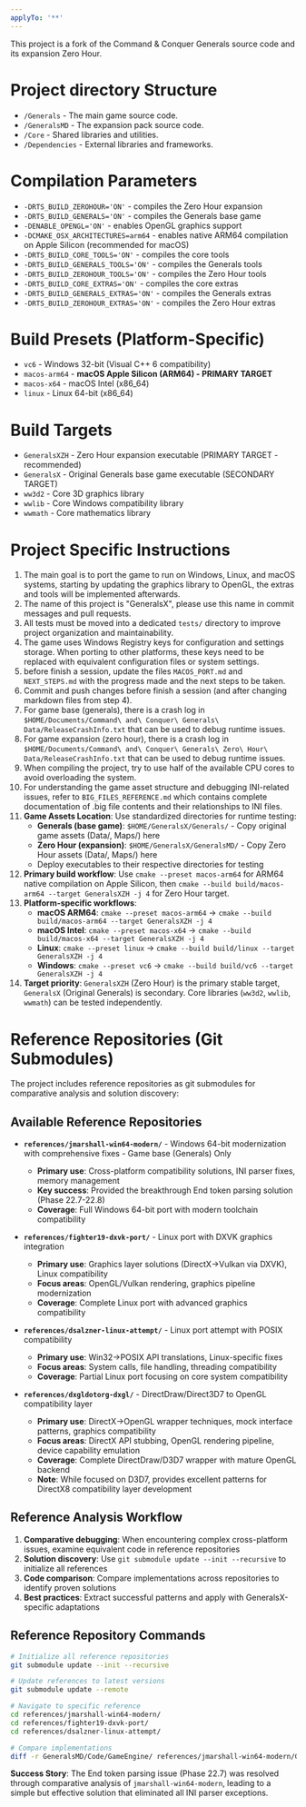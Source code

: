 ```yaml
---
applyTo: '**'
---
```

This project is a fork of the Command & Conquer Generals source code and its expansion Zero Hour.

# Project directory Structure
- `/Generals` - The main game source code.
- `/GeneralsMD` - The expansion pack source code.
- `/Core` - Shared libraries and utilities.
- `/Dependencies` - External libraries and frameworks.

# Compilation Parameters
- `-DRTS_BUILD_ZEROHOUR='ON'` - compiles the Zero Hour expansion
- `-DRTS_BUILD_GENERALS='ON'` - compiles the Generals base game
- `-DENABLE_OPENGL='ON'` - enables OpenGL graphics support
- `-DCMAKE_OSX_ARCHITECTURES=arm64` - enables native ARM64 compilation on Apple Silicon (recommended for macOS)
- `-DRTS_BUILD_CORE_TOOLS='ON'` - compiles the core tools
- `-DRTS_BUILD_GENERALS_TOOLS='ON'` - compiles the Generals tools
- `-DRTS_BUILD_ZEROHOUR_TOOLS='ON'` - compiles the Zero Hour tools
- `-DRTS_BUILD_CORE_EXTRAS='ON'` - compiles the core extras
- `-DRTS_BUILD_GENERALS_EXTRAS='ON'` - compiles the Generals extras
- `-DRTS_BUILD_ZEROHOUR_EXTRAS='ON'` - compiles the Zero Hour extras

# Build Presets (Platform-Specific)
- `vc6` - Windows 32-bit (Visual C++ 6 compatibility)
- `macos-arm64` - **macOS Apple Silicon (ARM64) - PRIMARY TARGET**
- `macos-x64` - macOS Intel (x86_64) 
- `linux` - Linux 64-bit (x86_64)

# Build Targets
- `GeneralsXZH` - Zero Hour expansion executable (PRIMARY TARGET - recommended)
- `GeneralsX` - Original Generals base game executable (SECONDARY TARGET)
- `ww3d2` - Core 3D graphics library
- `wwlib` - Core Windows compatibility library  
- `wwmath` - Core mathematics library

# Project Specific Instructions
1. The main goal is to port the game to run on Windows, Linux, and macOS systems, starting by updating the graphics library to OpenGL, the extras and tools will be implemented afterwards.
2. The name of this project is "GeneralsX", please use this name in commit messages and pull requests.
3. All tests must be moved into a dedicated `tests/` directory to improve project organization and maintainability.
4. The game uses Windows Registry keys for configuration and settings storage. When porting to other platforms, these keys need to be replaced with equivalent configuration files or system settings.
5. before finish a session, update the files `MACOS_PORT.md` and `NEXT_STEPS.md` with the progress made and the next steps to be taken.
6. Commit and push changes before finish a session (and after changing markdown files from step 4).
7. For game base (generals), there is a crash log in `$HOME/Documents/Command\ and\ Conquer\ Generals\ Data/ReleaseCrashInfo.txt` that can be used to debug runtime issues.
8. For game expansion (zero hour), there is a crash log in `$HOME/Documents/Command\ and\ Conquer\ Generals\ Zero\ Hour\ Data/ReleaseCrashInfo.txt` that can be used to debug runtime issues.
9. When compiling the project, try to use half of the available CPU cores to avoid overloading the system.
10. For understanding the game asset structure and debugging INI-related issues, refer to `BIG_FILES_REFERENCE.md` which contains complete documentation of .big file contents and their relationships to INI files.
11. **Game Assets Location**: Use standardized directories for runtime testing:
    - **Generals (base game)**: `$HOME/GeneralsX/Generals/` - Copy original game assets (Data/, Maps/) here
    - **Zero Hour (expansion)**: `$HOME/GeneralsX/GeneralsMD/` - Copy Zero Hour assets (Data/, Maps/) here
    - Deploy executables to their respective directories for testing
12. **Primary build workflow**: Use `cmake --preset macos-arm64` for ARM64 native compilation on Apple Silicon, then `cmake --build build/macos-arm64 --target GeneralsXZH -j 4` for Zero Hour target.
13. **Platform-specific workflows**: 
    - **macOS ARM64**: `cmake --preset macos-arm64` → `cmake --build build/macos-arm64 --target GeneralsXZH -j 4`
    - **macOS Intel**: `cmake --preset macos-x64` → `cmake --build build/macos-x64 --target GeneralsXZH -j 4`
    - **Linux**: `cmake --preset linux` → `cmake --build build/linux --target GeneralsXZH -j 4`
    - **Windows**: `cmake --preset vc6` → `cmake --build build/vc6 --target GeneralsXZH -j 4`
14. **Target priority**: `GeneralsXZH` (Zero Hour) is the primary stable target, `GeneralsX` (Original Generals) is secondary. Core libraries (`ww3d2`, `wwlib`, `wwmath`) can be tested independently.

# Reference Repositories (Git Submodules)
The project includes reference repositories as git submodules for comparative analysis and solution discovery:

## Available Reference Repositories
- **`references/jmarshall-win64-modern/`** - Windows 64-bit modernization with comprehensive fixes - Game base (Generals) Only
  - **Primary use**: Cross-platform compatibility solutions, INI parser fixes, memory management
  - **Key success**: Provided the breakthrough End token parsing solution (Phase 22.7-22.8)
  - **Coverage**: Full Windows 64-bit port with modern toolchain compatibility

- **`references/fighter19-dxvk-port/`** - Linux port with DXVK graphics integration  
  - **Primary use**: Graphics layer solutions (DirectX→Vulkan via DXVK), Linux compatibility
  - **Focus areas**: OpenGL/Vulkan rendering, graphics pipeline modernization
  - **Coverage**: Complete Linux port with advanced graphics compatibility

- **`references/dsalzner-linux-attempt/`** - Linux port attempt with POSIX compatibility
  - **Primary use**: Win32→POSIX API translations, Linux-specific fixes
  - **Focus areas**: System calls, file handling, threading compatibility
  - **Coverage**: Partial Linux port focusing on core system compatibility

- **`references/dxgldotorg-dxgl/`** - DirectDraw/Direct3D7 to OpenGL compatibility layer
  - **Primary use**: DirectX→OpenGL wrapper techniques, mock interface patterns, graphics compatibility
  - **Focus areas**: DirectX API stubbing, OpenGL rendering pipeline, device capability emulation
  - **Coverage**: Complete DirectDraw/D3D7 wrapper with mature OpenGL backend
  - **Note**: While focused on D3D7, provides excellent patterns for DirectX8 compatibility layer development

## Reference Analysis Workflow
1. **Comparative debugging**: When encountering complex cross-platform issues, examine equivalent code in reference repositories
2. **Solution discovery**: Use `git submodule update --init --recursive` to initialize all references
3. **Code comparison**: Compare implementations across repositories to identify proven solutions
4. **Best practices**: Extract successful patterns and apply with GeneralsX-specific adaptations

## Reference Repository Commands
```bash
# Initialize all reference repositories
git submodule update --init --recursive

# Update references to latest versions  
git submodule update --remote

# Navigate to specific reference
cd references/jmarshall-win64-modern/
cd references/fighter19-dxvk-port/
cd references/dsalzner-linux-attempt/

# Compare implementations
diff -r GeneralsMD/Code/GameEngine/ references/jmarshall-win64-modern/GeneralsMD/Code/GameEngine/
```

**Success Story**: The End token parsing issue (Phase 22.7) was resolved through comparative analysis of `jmarshall-win64-modern`, leading to a simple but effective solution that eliminated all INI parser exceptions.